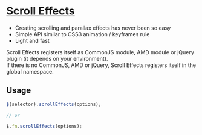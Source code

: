 # [Scroll Effects](http://indamix.github.com/scroll-effects/)

+ Creating scrolling and parallax effects has never been so easy
+ Simple API similar to CSS3 animation / keyframes rule
+ Light and fast


Scroll Effects registers itself as CommonJS module, AMD module or jQuery plugin (it depends on your environment).  
If there is no CommonJS, AMD or jQuery, Scroll Effects registers itself in the global namespace.

## Usage
```javascript
$(selector).scrollEffects(options);

// or

$.fn.scrollEffects(options);
```